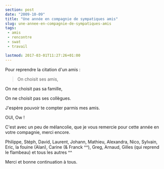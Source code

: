 ```yaml
---
section: post
date: "2009-10-09"
title: "Une année en compagnie de sympatiques amis"
slug: une-annee-en-compagnie-de-sympatiques-amis
tags:
 - amis
 - rencontre
 - swat
 - travail

lastmod: 2017-03-01T11:27:26+01:00
---
```


Pour reprendre la citation d'un amis :


> On choisit ses amis,

On ne choisit pas sa famille,

On ne choisit pas ses collègues.

J'espère pouvoir te compter parmis mes amis.


OUI, Ow !

C'est avec un peu de mélancolie, que je vous remercie pour cette année en votre compagnie, merci encore.

Philippe, Stéph, David, Laurent, Johann, Mathieu, Alexandra, Nico, Sylvain, Eric, la fouine (Alan), Carine (& Franck ^^), Greg, Arnaud, Gilles (qui reprend le flambeau) et tous les autres ^^

Merci et bonne continuation à tous.
